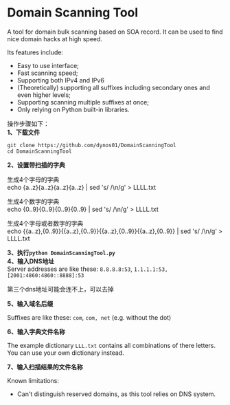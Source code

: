 # Domain Scanning Tool

A tool for domain bulk scanning based on SOA record. It can be used to find nice domain hacks at high speed.

Its features include:

- Easy to use interface;
- Fast scanning speed;
- Supporting both IPv4 and IPv6
- (Theoretically) supporting all suffixes including secondary ones and even higher levels;
- Supporting scanning multiple suffixes at once;
- Only relying on Python built-in libraries.



操作步骤如下：  
**1、下载文件**
```
git clone https://github.com/dynos01/DomainScanningTool
cd DomainScanningTool
```
**2、设置带扫描的字典**

生成4个字母的字典  
echo {a..z}{a..z}{a..z}{a..z} | sed 's/ /\n/g' > LLLL.txt

生成4个数字的字典  
echo {0..9}{0..9}{0..9}{0..9} | sed 's/ /\n/g' > LLLL.txt

生成4个字母或者数字的字典    
echo {{a..z},{0..9}}{{a..z},{0..9}}{{a..z},{0..9}}{{a..z},{0..9}} | sed 's/ /\n/g' > LLLL.txt

**3、执行`python DomainScanningTool.py`**  
**4、输入DNS地址**  
Server addresses are like these: `8.8.8.8:53`, `1.1.1.1:53, [2001:4860:4860::8888]:53`

第三个dns地址可能会连不上，可以去掉

**5、输入域名后缀** 

Suffixes are like these: `com`, `com, net` (e.g. without the dot)

**6、输入字典文件名称**

The example dictionary `LLL.txt` contains all combinations of there letters. You can use your own dictionary instead.

**7、输入扫描结果的文件名称**



Known limitations:

- Can't distinguish reserved domains, as this tool relies on DNS system.
